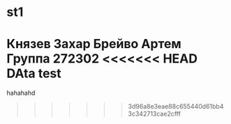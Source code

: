 # st1
Князев Захар
Брейво Артем
Группа 272302
<<<<<<< HEAD
 DAta test
=======
hahahahd
>>>>>>> 3d96a8e3eae88c655440d61bb43c342713cae2cfff
